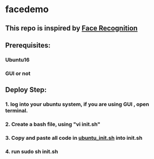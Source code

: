 # facedemo
## This repo is inspired by [Face Recognition](https://github.com/ageitgey/face_recognition)

## Prerequisites:
### Ubuntu16
### GUI or not

## Deploy Step:
### 1. log into your ubuntu system, if you are using GUI , open terminal.
### 2. Create a bash file, using "vi init.sh"
### 3. Copy and paste all code in [ubuntu_init.sh](https://github.com/kylezhaoxc/facedemo/blob/master/ubuntu_init.sh) into init.sh
### 4. run sudo sh init.sh
